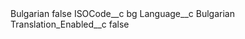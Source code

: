 <?xml version="1.0" encoding="UTF-8"?>
<CustomMetadata xmlns="http://soap.sforce.com/2006/04/metadata" xmlns:xsi="http://www.w3.org/2001/XMLSchema-instance" xmlns:xsd="http://www.w3.org/2001/XMLSchema">
    <label>Bulgarian</label>
    <protected>false</protected>
    <values>
        <field>ISOCode__c</field>
        <value xsi:type="xsd:string">bg</value>
    </values>
    <values>
        <field>Language__c</field>
        <value xsi:type="xsd:string">Bulgarian</value>
    </values>
    <values>
        <field>Translation_Enabled__c</field>
        <value xsi:type="xsd:boolean">false</value>
    </values>
</CustomMetadata>
